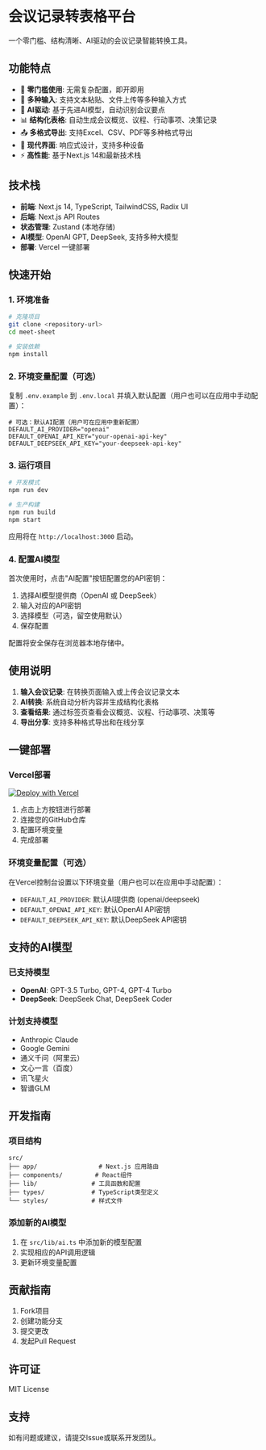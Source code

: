 # 会议记录转表格平台

一个零门槛、结构清晰、AI驱动的会议记录智能转换工具。

## 功能特点

- 🎯 **零门槛使用**: 无需复杂配置，即开即用
- 📝 **多种输入**: 支持文本粘贴、文件上传等多种输入方式
- 🤖 **AI驱动**: 基于先进AI模型，自动识别会议要点
- 📊 **结构化表格**: 自动生成会议概览、议程、行动事项、决策记录
- 📤 **多格式导出**: 支持Excel、CSV、PDF等多种格式导出
- 🎨 **现代界面**: 响应式设计，支持多种设备
- ⚡ **高性能**: 基于Next.js 14和最新技术栈

## 技术栈

- **前端**: Next.js 14, TypeScript, TailwindCSS, Radix UI
- **后端**: Next.js API Routes
- **状态管理**: Zustand (本地存储)
- **AI模型**: OpenAI GPT, DeepSeek, 支持多种大模型
- **部署**: Vercel 一键部署

## 快速开始

### 1. 环境准备

```bash
# 克隆项目
git clone <repository-url>
cd meet-sheet

# 安装依赖
npm install
```

### 2. 环境变量配置（可选）

复制 `.env.example` 到 `.env.local` 并填入默认配置（用户也可以在应用中手动配置）：

```env
# 可选：默认AI配置（用户可在应用中重新配置）
DEFAULT_AI_PROVIDER="openai"
DEFAULT_OPENAI_API_KEY="your-openai-api-key"
DEFAULT_DEEPSEEK_API_KEY="your-deepseek-api-key"
```

### 3. 运行项目

```bash
# 开发模式
npm run dev

# 生产构建
npm run build
npm start
```

应用将在 `http://localhost:3000` 启动。

### 4. 配置AI模型

首次使用时，点击"AI配置"按钮配置您的API密钥：

1. 选择AI模型提供商（OpenAI 或 DeepSeek）
2. 输入对应的API密钥
3. 选择模型（可选，留空使用默认）
4. 保存配置

配置将安全保存在浏览器本地存储中。

## 使用说明

1. **输入会议记录**: 在转换页面输入或上传会议记录文本
2. **AI转换**: 系统自动分析内容并生成结构化表格
3. **查看结果**: 通过标签页查看会议概览、议程、行动事项、决策等
4. **导出分享**: 支持多种格式导出和在线分享

## 一键部署

### Vercel部署

[![Deploy with Vercel](https://vercel.com/button)](https://vercel.com/new/clone?repository-url=https://github.com/your-username/meet-sheet)

1. 点击上方按钮进行部署
2. 连接您的GitHub仓库
3. 配置环境变量
4. 完成部署

### 环境变量配置（可选）

在Vercel控制台设置以下环境变量（用户也可以在应用中手动配置）：

- `DEFAULT_AI_PROVIDER`: 默认AI提供商 (openai/deepseek)
- `DEFAULT_OPENAI_API_KEY`: 默认OpenAI API密钥
- `DEFAULT_DEEPSEEK_API_KEY`: 默认DeepSeek API密钥

## 支持的AI模型

### 已支持模型
- **OpenAI**: GPT-3.5 Turbo, GPT-4, GPT-4 Turbo
- **DeepSeek**: DeepSeek Chat, DeepSeek Coder

### 计划支持模型
- Anthropic Claude
- Google Gemini
- 通义千问（阿里云）
- 文心一言（百度）
- 讯飞星火
- 智谱GLM

## 开发指南

### 项目结构

```
src/
├── app/                 # Next.js 应用路由
├── components/         # React组件
├── lib/               # 工具函数和配置
├── types/             # TypeScript类型定义
└── styles/            # 样式文件
```

### 添加新的AI模型

1. 在 `src/lib/ai.ts` 中添加新的模型配置
2. 实现相应的API调用逻辑
3. 更新环境变量配置

## 贡献指南

1. Fork项目
2. 创建功能分支
3. 提交更改
4. 发起Pull Request

## 许可证

MIT License

## 支持

如有问题或建议，请提交Issue或联系开发团队。
